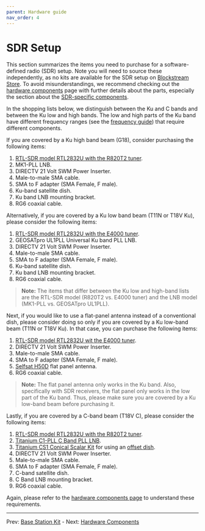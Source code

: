 ```yaml
---
parent: Hardware guide
nav_order: 4
---
```


# SDR Setup

This section summarizes the items you need to purchase for a software-defined radio (SDR) setup. Note you will need to source these independently, as no kits are available for the SDR setup on [Blockstream Store](https://store.blockstream.com/products/blockstream-satellite-base-station/). To avoid misunderstandings, we recommend checking out the [hardware components](hardware-components.md) page with further details about the parts, especially the section about the [SDR-specific components](hardware-components.md#specific-parts-for-the-sdr-setup).

In the shopping lists below, we distinguish between the Ku and C bands and between the Ku low and high bands. The low and high parts of the Ku band have different frequency ranges (see the [frequency guide](frequency.md#signal-bands)) that require different components.

If you are covered by a Ku high band beam (G18), consider purchasing the following items:

1. [RTL-SDR model RTL2832U with the R820T2 tuner](https://www.nooelec.com/store/sdr/sdr-receivers/nesdr-smartee-sdr.html).
2. MK1-PLL LNB.
3. DIRECTV 21 Volt SWM Power Inserter.
4. Male-to-male SMA cable.
5. SMA to F adapter (SMA Female, F male).
6. Ku-band satellite dish.
7. Ku band LNB mounting bracket.
8. RG6 coaxial cable.

Alternatively, if you are covered by a Ku low band beam (T11N or T18V Ku), please consider the following items:

1. [RTL-SDR model RTL2832U with the E4000 tuner](https://www.nooelec.com/store/sdr/sdr-receivers/nesdr-smart-xtr-sdr.html).
2. GEOSATpro UL1PLL Universal Ku band PLL LNB.
3. DIRECTV 21 Volt SWM Power Inserter.
4. Male-to-male SMA cable.
5. SMA to F adapter (SMA Female, F male).
6. Ku-band satellite dish.
7. Ku band LNB mounting bracket.
8. RG6 coaxial cable.

> **Note:** The items that differ between the Ku low and high-band lists are the RTL-SDR model (R820T2 vs. E4000 tuner) and the LNB model (MK1-PLL vs. GEOSATpro UL1PLL).

Next, if you would like to use a flat-panel antenna instead of a conventional dish, please consider doing so only if you are covered by a Ku low-band beam (T11N or T18V Ku). In that case, you can purchase the following items:

1. [RTL-SDR model RTL2832U wit the E4000 tuner](https://www.nooelec.com/store/sdr/sdr-receivers/nesdr-smart-xtr-sdr.html).
2. DIRECTV 21 Volt SWM Power Inserter.
3. Male-to-male SMA cable.
4. SMA to F adapter (SMA Female, F male).
5. [Selfsat H50D](https://s3.ap-northeast-2.amazonaws.com/logicsquare-seoul/a64d56aa-567b-4053-bc84-12c2e58e46a6/H50DSeries%28no1-4%29Spec_sheet.pdf) flat panel antenna.
6. RG6 coaxial cable.

> **Note:** The flat panel antenna only works in the Ku band. Also, specifically with SDR receivers, the flat panel only works in the low part of the Ku band. Thus, please make sure you are covered by a Ku low-band beam before purchasing it.

Lastly, if you are covered by a C-band beam (T18V C), please consider the following items:

1. [RTL-SDR model RTL2832U with the R820T2 tuner](https://www.nooelec.com/store/sdr/sdr-receivers/nesdr-smartee-sdr.html).
2. [Titanium C1-PLL C Band PLL LNB](https://www.titaniumsatellite.com/c1wpll).
3. [Titanium CS1 Conical Scalar Kit](https://www.titaniumsatellite.com/cs1) for using an [offset dish](https://en.wikipedia.org/wiki/Offset_dish_antenna).
4. DIRECTV 21 Volt SWM Power Inserter.
5. Male-to-male SMA cable.
6. SMA to F adapter (SMA Female, F male).
7. C-band satellite dish.
8. C Band LNB mounting bracket.
9. RG6 coaxial cable.

Again, please refer to the [hardware components page](hardware-components.md#specific-parts-for-the-sdr-setup) to understand these requirements.

---

Prev: [Base Station Kit](base-station.md) - Next: [Hardware Components](hardware-components.md)